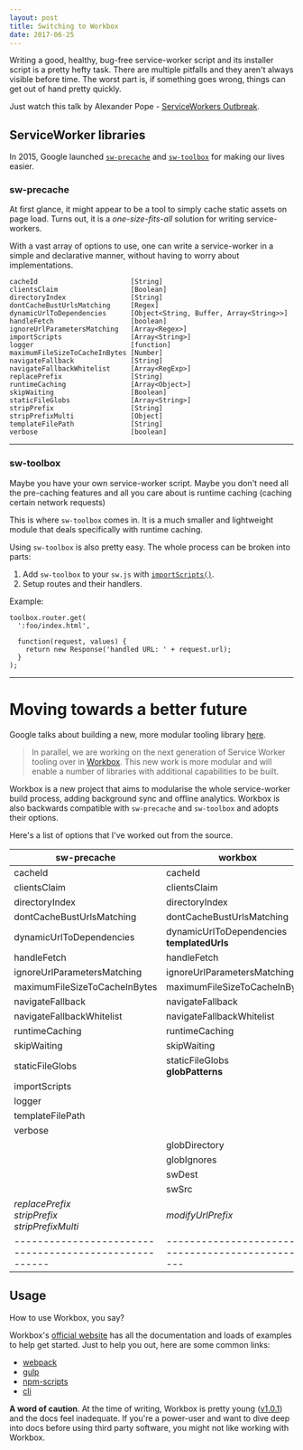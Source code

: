 ```yaml
---
layout: post
title: Switching to Workbox
date: 2017-06-25
---
```


Writing a good, healthy, bug-free service-worker script and its installer script is a pretty hefty task.
There are multiple pitfalls and they aren't always visible before time.
The worst part is, if something goes wrong, things can get out of hand pretty quickly.

Just watch this talk by Alexander Pope - [ServiceWorkers Outbreak].

<!-- preview -->

## ServiceWorker libraries
In 2015, Google launched [`sw-precache`] and [`sw-toolbox`] for making our lives easier.

### sw-precache

At first glance, it might appear to be a tool to simply cache static assets on page load.
Turns out, it is a *one-size-fits-all* solution for writing service-workers.

With a vast array of options to use, one can write a service-worker in a simple and declarative manner, without having to worry about implementations.

```
cacheId                       [String]
clientsClaim                  [Boolean]
directoryIndex                [String]
dontCacheBustUrlsMatching     [Regex]
dynamicUrlToDependencies      [Object<String, Buffer, Array<String>>]
handleFetch                   [boolean]
ignoreUrlParametersMatching   [Array<Regex>]
importScripts                 [Array<String>]
logger                        [function]
maximumFileSizeToCacheInBytes [Number]
navigateFallback              [String]
navigateFallbackWhitelist     [Array<RegExp>]
replacePrefix                 [String]
runtimeCaching                [Array<Object>]
skipWaiting                   [Boolean]
staticFileGlobs               [Array<String>]
stripPrefix                   [String]
stripPrefixMulti              [Object]
templateFilePath              [String]
verbose                       [boolean]
```

---

### sw-toolbox

Maybe you have your own service-worker script.
Maybe you don't need all the pre-caching features and all you care about is runtime caching (caching certain network requests)

This is where `sw-toolbox` comes in.
It is a much smaller and lightweight module that deals specifically with runtime caching.

Using `sw-toolbox` is also pretty easy.
The whole process can be broken into parts:

1. Add `sw-toolbox` to your `sw.js` with [`importScripts()`].
2. Setup routes and their handlers.

Example:

```
toolbox.router.get(
  ':foo/index.html',

  function(request, values) {
    return new Response('handled URL: ' + request.url);
  }
);
```

---

# Moving towards a better future

Google talks about building a new, more modular tooling library [here].

> In parallel, we are working on the next generation of Service Worker tooling over in [Workbox].
> This new work is more modular and will enable a number of libraries with additional capabilities to be built.

Workbox is a new project that aims to modularise the whole service-worker build process, adding background sync and offline analytics.
Workbox is also backwards compatible with `sw-precache` and `sw-toolbox` and adopts their options.

Here's a list of options that I've worked out from the source.

| sw-precache                                            | workbox                                             |
| ------------------------------------------------------ | --------------------------------------------------- |
| cacheId                                                | cacheId                                             |
| clientsClaim                                           | clientsClaim                                        |
| directoryIndex                                         | directoryIndex                                      |
| dontCacheBustUrlsMatching                              | dontCacheBustUrlsMatching                           |
| dynamicUrlToDependencies                               | dynamicUrlToDependencies <br> **templatedUrls**     |
| handleFetch                                            | handleFetch                                         |
| ignoreUrlParametersMatching                            | ignoreUrlParametersMatching                         |
| maximumFileSizeToCacheInBytes                          | maximumFileSizeToCacheInBytes                       |
| navigateFallback                                       | navigateFallback                                    |
| navigateFallbackWhitelist                              | navigateFallbackWhitelist                           |
| runtimeCaching                                         | runtimeCaching                                      |
| skipWaiting                                            | skipWaiting                                         |
| staticFileGlobs                                        | staticFileGlobs <br> **globPatterns**               |
|importScripts                                           |                                                     |
|logger                                                  |                                                     |
|templateFilePath                                        |                                                     |
|verbose                                                 |                                                     |
|                                                        | globDirectory                                       |
|                                                        | globIgnores                                         |
|                                                        | swDest                                              |
|                                                        | swSrc                                               |
| *replacePrefix <br> stripPrefix <br> stripPrefixMulti* | *modifyUrlPrefix*                                   |
| ------------------------------------------------------ | --------------------------------------------------- |

## Usage

How to use Workbox, you say?

Workbox's [official website] has all the documentation and loads of examples to help get started.
Just to help you out, here are some common links:

* [webpack]
* [gulp]
* [npm-scripts]
* [cli]

**A word of caution**.
At the time of writing, Workbox is pretty young ([v1.0.1]) and the docs feel inadequate.
If you're a power-user and want to dive deep into docs before using third party software, you might not like working with Workbox.

[ServiceWorkers Outbreak]: https://www.youtube.com/watch?v=CPP9ew4Co0M
[`sw-precache`]: https://github.com/googlechrome/sw-precache
[`sw-toolbox`]: https://github.com/googlechrome/sw-toolbox
[`importScripts()`]: https://developer.mozilla.org/docs/Web/API/WorkerGlobalScope/importScripts
[here]: https://github.com/googlechrome/sw-precache#future-of-service-worker-tooling
[Workbox]: https://github.com/googlechrome/workbox
[official website]: https://workboxjs.org
[v1.0.1]: https://github.com/GoogleChrome/workbox/releases
[webpack]: https://workboxjs.org/get-started/webpack.html
[gulp]: https://workboxjs.org/get-started/gulp.html
[npm-scripts]: https://workboxjs.org/get-started/npm-script.html
[cli]: https://workboxjs.org/how_tos/workbox-cli.html
